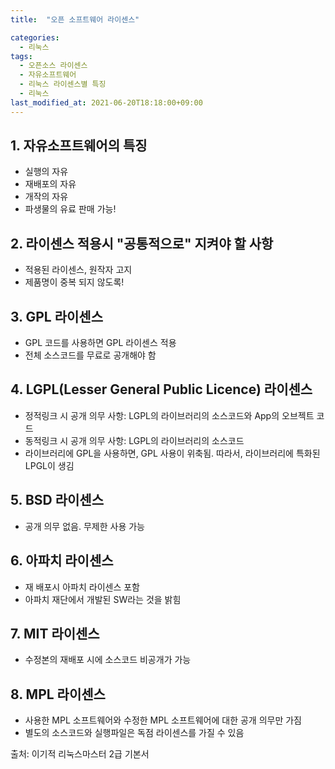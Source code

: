 ```yaml
---
title:  "오픈 소프트웨어 라이센스"

categories:
  - 리눅스
tags:
  - 오픈소스 라이센스
  - 자유소프트웨어
  - 리눅스 라이센스별 특징
  - 리눅스
last_modified_at: 2021-06-20T18:18:00+09:00
---
```


## 1. 자유소프트웨어의 특징
- 실행의 자유
- 재배포의 자유
- 개작의 자유
- 파생물의 유료 판매 가능!

## 2. 라이센스 적용시 "공통적으로" 지켜야 할 사항
- 적용된 라이센스, 원작자 고지
- 제품명이 중복 되지 않도록!

## 3. GPL 라이센스
- GPL 코드를 사용하면 GPL 라이센스 적용
- 전체 소스코드를 무료로 공개해야 함

## 4. LGPL(Lesser General Public Licence) 라이센스
- 정적링크 시 공개 의무 사항: LGPL의 라이브러리의 소스코드와 App의 오브젝트 코드
- 동적링크 시 공개 의무 사항: LGPL의 라이브러리의 소스코드
- 라이브러리에 GPL을 사용하면, GPL 사용이 위축됨. 따라서, 라이브러리에 특화된 LPGL이 생김

## 5. BSD 라이센스
- 공개 의무 없음. 무제한 사용 가능

## 6. 아파치 라이센스
- 재 배포시 아파치 라이센스 포함
- 아파치 재단에서 개발된 SW라는 것을 밝힘

## 7. MIT 라이센스
- 수정본의 재배포 시에 소스코드 비공개가 가능

## 8. MPL 라이센스
- 사용한 MPL 소프트웨어와 수정한 MPL 소프트웨어에 대한 공개 의무만 가짐
- 별도의 소스코드와 실행파일은 독점 라이센스를 가질 수 있음

출처: 이기적 리눅스마스터 2급 기본서
